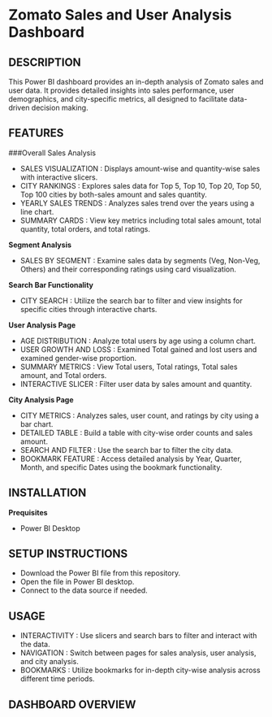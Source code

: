 # Zomato Sales and User Analysis Dashboard

## DESCRIPTION
This Power BI dashboard provides an in-depth analysis of Zomato sales and user data. It provides detailed insights into sales performance, user demographics, and city-specific metrics, all designed to facilitate data-driven decision making.

## FEATURES
###Overall Sales Analysis
* SALES VISUALIZATION : Displays amount-wise and quantity-wise sales with interactive slicers.
* CITY RANKINGS : Explores sales data for Top 5, Top 10, Top 20, Top 50, Top 100 cities by both-sales amount and sales quantity.
* YEARLY SALES TRENDS : Analyzes sales trend over the years using a line chart.
* SUMMARY CARDS : View key metrics including total sales amount, total quantity, total orders, and total ratings.

**Segment Analysis**
* SALES BY SEGMENT : Examine sales data by segments (Veg, Non-Veg, Others) and their corresponding ratings using card visualization.

**Search Bar Functionality**
* CITY SEARCH : Utilize the search bar to filter and view insights for specific cities through interactive charts.

**User Analysis Page**
* AGE DISTRIBUTION : Analyze total users by age using a column chart.
* USER GROWTH AND LOSS : Examined Total gained and lost users and examined gender-wise proportion.
* SUMMARY METRICS : View Total users, Total ratings, Total sales amount, and Total orders.
* INTERACTIVE SLICER : Filter user data by sales amount and quantity.

**City Analysis Page**
* CITY METRICS : Analyzes sales, user count, and ratings by city using a bar chart.
* DETAILED TABLE : Build a table with city-wise order counts and sales amount.
* SEARCH AND FILTER : Use the search bar to filter the city data.
* BOOKMARK FEATURE : Access detailed analysis by Year, Quarter, Month, and specific Dates using the bookmark functionality.

## INSTALLATION
**Prequisites**
* Power BI Desktop

## SETUP INSTRUCTIONS
* Download the Power BI file from this repository.
* Open the file in Power BI desktop.
* Connect to the data source if needed.

## USAGE
* INTERACTIVITY : Use slicers and search bars to filter and interact with the data.
* NAVIGATION : Switch between pages for sales analysis, user analysis, and city analysis.
* BOOKMARKS : Utilize bookmarks for in-depth city-wise analysis across different time periods.

## DASHBOARD OVERVIEW

